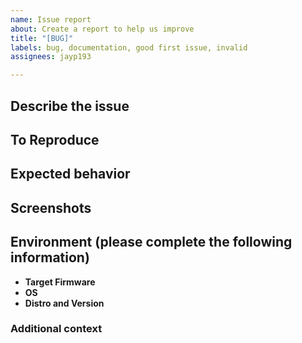 ```yaml
---
name: Issue report
about: Create a report to help us improve
title: "[BUG]"
labels: bug, documentation, good first issue, invalid
assignees: jayp193

---
```


<!--- Provide a descriptive Title above  -->
<!--- Be sure to preview your Issue report using the Preview tab, before submitting -->


## Describe the issue
<!--- A clear and concise description of what the issue is. -->

## To Reproduce
<!--- Steps to reproduce the behavior: 
1. Select this '...'
2. Run this '....'
3. Check this '....'
4. See error or issue '....' -->

## Expected behavior
<!--- A clear and concise description of what you expected to happen. -->

## Screenshots
<!--- If applicable, add screenshots to help explain your problem. -->

## Environment (please complete the following information)
 - **Target Firmware** <!---[e.g. Central 2.5.3, AOS8.6, AOS-CX 10.6] -->
 - **OS** <!---[e.g. MacOS, Linux] -->
 - **Distro and Version**  <!--- [e.g. Ubuntu 18.04, CentOS 7] -->

### Additional context
<!--- Add any other context about the problem here. -->
